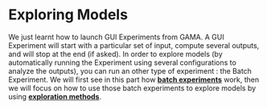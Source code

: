 # Exploring Models

We just learnt how to launch GUI Experiments from GAMA. A GUI Experiment will start with a particular set of input, compute several outputs, and will stop at the end (if asked).
In order to explore models (by automatically running the Experiment using several configurations to analyze the outputs), you can run an other type of experiment : the Batch Experiment.
We will first see in this part how [**batch experiments**](BatchExperiments) work, then we will focus on how to use those batch experiments to explore models by using [**exploration methods**](ExplorationMethods).